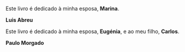 





Este livro é dedicado à minha esposa, **Marina**.

**Luis Abreu**






Este livro é dedicado à minha esposa, **Eugénia**, e ao meu filho, **Carlos**.

**Paulo Morgado**
